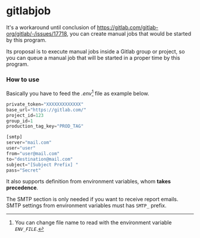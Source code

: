 # gitlabjob

It's a workaround until conclusion of <https://gitlab.com/gitlab-org/gitlab/-/issues/17718>,
you can create manual jobs that would be started by this program.

Its proposal is to execute manual jobs inside a Gitlab group or project, so you can queue a
manual job that will be started in a proper time by this program.

### How to use
Basically you have to feed the _.env_[^note] file as example below.

[^note]: You can change file name to read with the environment variable *`ENV_FILE`*.

```rust
private_token="XXXXXXXXXXXXX"
base_url="https://gitlab.com/"
project_id=123
group_id=1
production_tag_key="PROD_TAG"

[smtp]
server="mail.com"
user="user"
from="user@mail.com"
to="destination@mail.com"
subject="[Subject Prefix] "
pass="Secret"
```

It also supports definition from environment variables, whom **takes precedence**.

The SMTP section is only needed if you want to receive report emails.
SMTP settings from environment variables must has `SMTP_` prefix.

